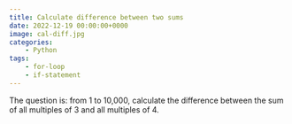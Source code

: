 ```yaml
---
title: Calculate difference between two sums
date: 2022-12-19 00:00:00+0000
image: cal-diff.jpg
categories:
    - Python
tags:
    - for-loop
    - if-statement
---
```


The question is: from 1 to 10,000, calculate the difference between the sum of all multiples of 3 and all multiples of 4. 